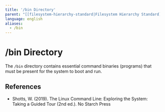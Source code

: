 ```yaml
---
title: '/bin Directory'
parent: "[[filesystem-hierarchy-standard|Filesystem Hierarchy Standard]]"
language: english
aliases:
  - /bin
---
```


# /bin Directory

The `/bin` directory contains essential command binaries (programs) that must be present for the system to boot and run.

## References

- Shotts, W. (2019). <span class="reference-title">The Linux Command Line: Exploring the System: Taking a Guided Tour (2nd ed.)</span>. No Starch Press

